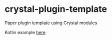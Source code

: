 # crystal-plugin-template
Paper plugin template using Crystal modules

Kotlin example [here](https://github.com/DenaryDev/crystal-example-kotlin)
